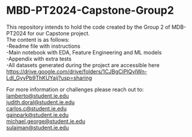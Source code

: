 # MBD-PT2024-Capstone-Group2

This repository intends to hold the code created by the Group 2 of MDB-PT2024 for our Capstone project.  
The content is as follows:  
-Readme file with instructions  
-Main notebook with EDA, Feature Engineering and ML models  
-Appendix with extra tests  
-All datasets generated during the project are accessible here https://drive.google.com/drive/folders/1CJBgCiPlQyIWn-Ldl_GyyPb9ThKUYaij?usp=sharing

  
For more information or challenges please reach out to:  
lamberto@student.ie.edu  
judith.doral@student.ie.edu  
carlos.c@student.ie.edu  
gainpark@student.ie.edu  
michael.george@student.ie.edu  
sulaiman@student.ie.edu  
